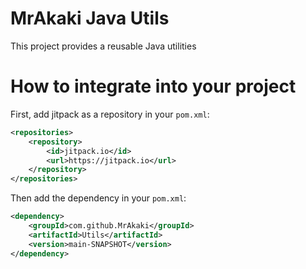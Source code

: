 # MrAkaki Java Utils
This project provides a reusable Java utilities

# How to integrate into your project
First, add jitpack as a repository in your `pom.xml`:

```xml
<repositories>
    <repository>
        <id>jitpack.io</id>
        <url>https://jitpack.io</url>
    </repository>
</repositories>
```
Then add the dependency in your `pom.xml`:

```xml
<dependency>
    <groupId>com.github.MrAkaki</groupId>
    <artifactId>Utils</artifactId>
    <version>main-SNAPSHOT</version>
</dependency>
```